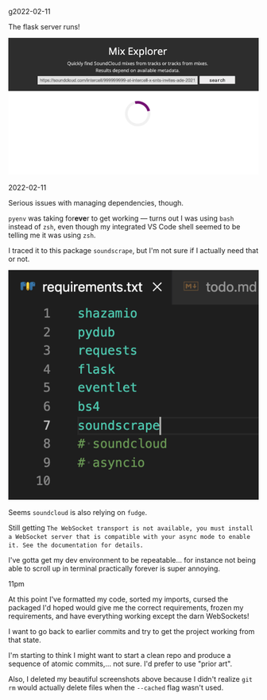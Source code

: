 g2022-02-11

The flask server runs! 

![The flask server runs!](/static/1.png)

2022-02-11

Serious issues with managing dependencies, though. 

`pyenv` was taking for**eve**r to get working — turns out I was using `bash` instead of `zsh`, even though my integrated VS Code shell seemed to be telling me it was using `zsh`.

I traced it to this package `soundscrape`, but I'm not sure if I actually need that or not.

![I traced it to this package `soundscrape`](/static/2.png)

Seems `soundcloud` is also relying on `fudge`.

Still getting `The WebSocket transport is not available, you must install a WebSocket server that is compatible with your async mode to enable it. See the documentation for details.`

I've gotta get my dev environment to be repeatable... for instance not being able to scroll up in terminal practically forever is super annoying.


11pm

At this point I've formatted my code, sorted my imports, cursed the packaged I'd hoped would give me the correct requirements, frozen my requirements, and have everything working except the darn WebSockets!

I want to go back to earlier commits and try to get the project working from that state.

I'm starting to think I might want to start a clean repo and produce a sequence of atomic commits,... not sure. I'd prefer to use "prior art".

Also, I deleted my beautiful screenshots above because I didn't realize `git rm` would actually delete files when the `--cached` flag wasn't used.

